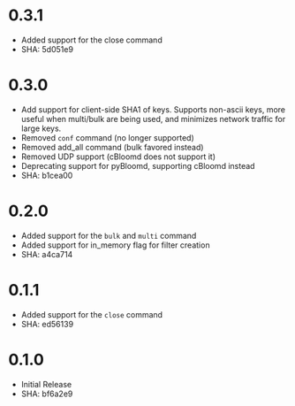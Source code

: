 # 0.3.1

 * Added support for the close command
 * SHA: 5d051e9

# 0.3.0

 * Add support for client-side SHA1 of keys. Supports non-ascii keys, more
   useful when multi/bulk are being used, and minimizes network traffic for
   large keys.
 * Removed `conf` command (no longer supported)
 * Removed add_all command (bulk favored instead)
 * Removed UDP support (cBloomd does not support it)
 * Deprecating support for pyBloomd, supporting cBloomd instead
 * SHA: b1cea00

# 0.2.0

 * Added support for the `bulk` and `multi` command
 * Added support for in_memory flag for filter creation
 * SHA: a4ca714

# 0.1.1

 * Added support for the `close` command
 * SHA: ed56139

# 0.1.0

 * Initial Release
 * SHA: bf6a2e9

